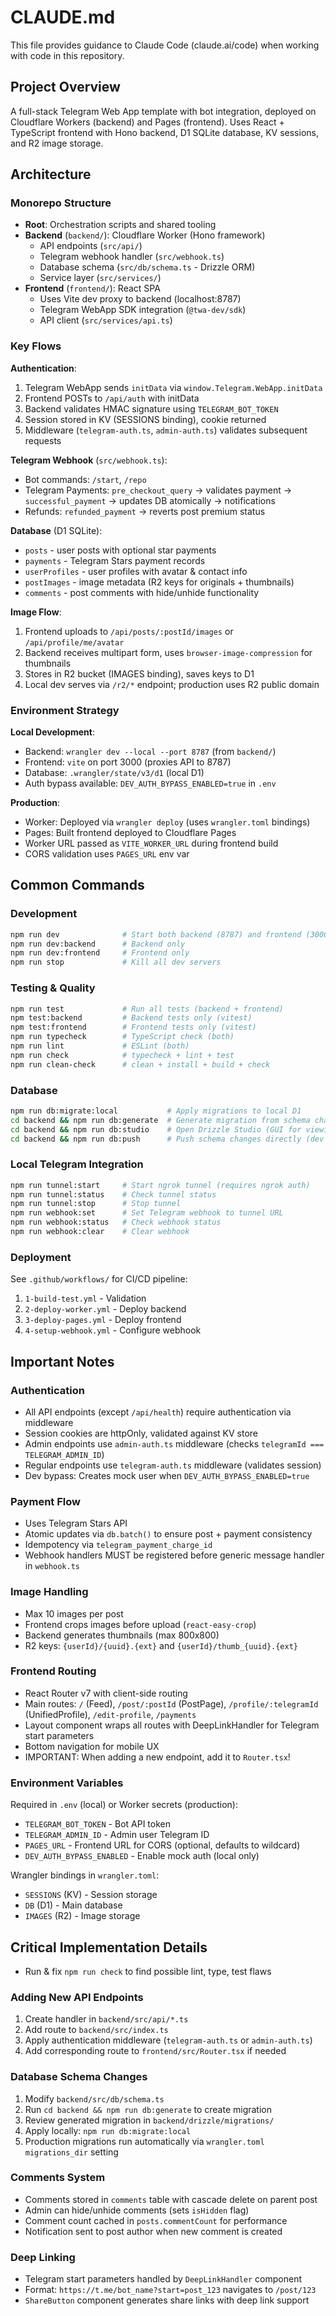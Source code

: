 # CLAUDE.md

This file provides guidance to Claude Code (claude.ai/code) when working with code in this repository.

## Project Overview

A full-stack Telegram Web App template with bot integration, deployed on Cloudflare Workers (backend) and Pages (frontend). Uses React + TypeScript frontend with Hono backend, D1 SQLite database, KV sessions, and R2 image storage.

## Architecture

### Monorepo Structure

- **Root**: Orchestration scripts and shared tooling
- **Backend** (`backend/`): Cloudflare Worker (Hono framework)
  - API endpoints (`src/api/`)
  - Telegram webhook handler (`src/webhook.ts`)
  - Database schema (`src/db/schema.ts` - Drizzle ORM)
  - Service layer (`src/services/`)
- **Frontend** (`frontend/`): React SPA
  - Uses Vite dev proxy to backend (localhost:8787)
  - Telegram WebApp SDK integration (`@twa-dev/sdk`)
  - API client (`src/services/api.ts`)

### Key Flows

**Authentication**:

1. Telegram WebApp sends `initData` via `window.Telegram.WebApp.initData`
2. Frontend POSTs to `/api/auth` with initData
3. Backend validates HMAC signature using `TELEGRAM_BOT_TOKEN`
4. Session stored in KV (SESSIONS binding), cookie returned
5. Middleware (`telegram-auth.ts`, `admin-auth.ts`) validates subsequent requests

**Telegram Webhook** (`src/webhook.ts`):

- Bot commands: `/start`, `/repo`
- Telegram Payments: `pre_checkout_query` → validates payment → `successful_payment` → updates DB atomically → notifications
- Refunds: `refunded_payment` → reverts post premium status

**Database** (D1 SQLite):

- `posts` - user posts with optional star payments
- `payments` - Telegram Stars payment records
- `userProfiles` - user profiles with avatar & contact info
- `postImages` - image metadata (R2 keys for originals + thumbnails)
- `comments` - post comments with hide/unhide functionality

**Image Flow**:

1. Frontend uploads to `/api/posts/:postId/images` or `/api/profile/me/avatar`
2. Backend receives multipart form, uses `browser-image-compression` for thumbnails
3. Stores in R2 bucket (IMAGES binding), saves keys to D1
4. Local dev serves via `/r2/*` endpoint; production uses R2 public domain

### Environment Strategy

**Local Development**:

- Backend: `wrangler dev --local --port 8787` (from `backend/`)
- Frontend: `vite` on port 3000 (proxies API to 8787)
- Database: `.wrangler/state/v3/d1` (local D1)
- Auth bypass available: `DEV_AUTH_BYPASS_ENABLED=true` in `.env`

**Production**:

- Worker: Deployed via `wrangler deploy` (uses `wrangler.toml` bindings)
- Pages: Built frontend deployed to Cloudflare Pages
- Worker URL passed as `VITE_WORKER_URL` during frontend build
- CORS validation uses `PAGES_URL` env var

## Common Commands

### Development

```bash
npm run dev              # Start both backend (8787) and frontend (3000)
npm run dev:backend      # Backend only
npm run dev:frontend     # Frontend only
npm run stop             # Kill all dev servers
```

### Testing & Quality

```bash
npm run test             # Run all tests (backend + frontend)
npm test:backend         # Backend tests only (vitest)
npm test:frontend        # Frontend tests only (vitest)
npm run typecheck        # TypeScript check (both)
npm run lint             # ESLint (both)
npm run check            # typecheck + lint + test
npm run clean-check      # clean + install + build + check
```

### Database

```bash
npm run db:migrate:local           # Apply migrations to local D1
cd backend && npm run db:generate  # Generate migration from schema changes
cd backend && npm run db:studio    # Open Drizzle Studio (GUI for viewing DB)
cd backend && npm run db:push      # Push schema changes directly (dev only)
```

### Local Telegram Integration

```bash
npm run tunnel:start     # Start ngrok tunnel (requires ngrok auth)
npm run tunnel:status    # Check tunnel status
npm run tunnel:stop      # Stop tunnel
npm run webhook:set      # Set Telegram webhook to tunnel URL
npm run webhook:status   # Check webhook status
npm run webhook:clear    # Clear webhook
```

### Deployment

See `.github/workflows/` for CI/CD pipeline:

1. `1-build-test.yml` - Validation
2. `2-deploy-worker.yml` - Deploy backend
3. `3-deploy-pages.yml` - Deploy frontend
4. `4-setup-webhook.yml` - Configure webhook

## Important Notes

### Authentication

- All API endpoints (except `/api/health`) require authentication via middleware
- Session cookies are httpOnly, validated against KV store
- Admin endpoints use `admin-auth.ts` middleware (checks `telegramId === TELEGRAM_ADMIN_ID`)
- Regular endpoints use `telegram-auth.ts` middleware (validates session)
- Dev bypass: Creates mock user when `DEV_AUTH_BYPASS_ENABLED=true`

### Payment Flow

- Uses Telegram Stars API
- Atomic updates via `db.batch()` to ensure post + payment consistency
- Idempotency via `telegram_payment_charge_id`
- Webhook handlers MUST be registered before generic message handler in `webhook.ts`

### Image Handling

- Max 10 images per post
- Frontend crops images before upload (`react-easy-crop`)
- Backend generates thumbnails (max 800x800)
- R2 keys: `{userId}/{uuid}.{ext}` and `{userId}/thumb_{uuid}.{ext}`

### Frontend Routing

- React Router v7 with client-side routing
- Main routes: `/` (Feed), `/post/:postId` (PostPage), `/profile/:telegramId` (UnifiedProfile), `/edit-profile`, `/payments`
- Layout component wraps all routes with DeepLinkHandler for Telegram start parameters
- Bottom navigation for mobile UX
- IMPORTANT: When adding a new endpoint, add it to `Router.tsx`!

### Environment Variables

Required in `.env` (local) or Worker secrets (production):

- `TELEGRAM_BOT_TOKEN` - Bot API token
- `TELEGRAM_ADMIN_ID` - Admin user Telegram ID
- `PAGES_URL` - Frontend URL for CORS (optional, defaults to wildcard)
- `DEV_AUTH_BYPASS_ENABLED` - Enable mock auth (local only)

Wrangler bindings in `wrangler.toml`:

- `SESSIONS` (KV) - Session storage
- `DB` (D1) - Main database
- `IMAGES` (R2) - Image storage

## Critical Implementation Details

-  Run & fix `npm run check` to find possible lint, type, test flaws


### Adding New API Endpoints

1. Create handler in `backend/src/api/*.ts`
2. Add route to `backend/src/index.ts`
3. Apply authentication middleware (`telegram-auth.ts` or `admin-auth.ts`)
4. Add corresponding route to `frontend/src/Router.tsx` if needed

### Database Schema Changes

1. Modify `backend/src/db/schema.ts`
2. Run `cd backend && npm run db:generate` to create migration
3. Review generated migration in `backend/drizzle/migrations/`
4. Apply locally: `npm run db:migrate:local`
5. Production migrations run automatically via `wrangler.toml` `migrations_dir` setting

### Comments System

- Comments stored in `comments` table with cascade delete on parent post
- Admin can hide/unhide comments (sets `isHidden` flag)
- Comment count cached in `posts.commentCount` for performance
- Notification sent to post author when new comment is created

### Deep Linking

- Telegram start parameters handled by `DeepLinkHandler` component
- Format: `https://t.me/bot_name?start=post_123` navigates to `/post/123`
- `ShareButton` component generates share links with deep link support
